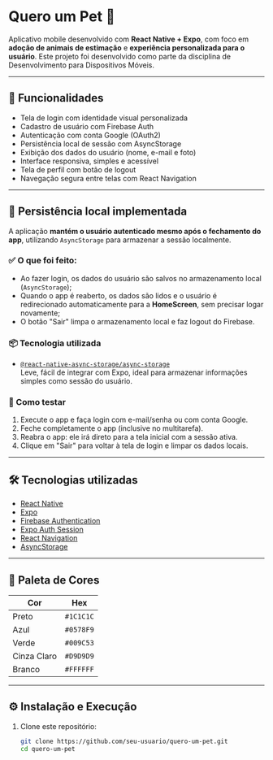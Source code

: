 # Quero um Pet 🐾

Aplicativo mobile desenvolvido com **React Native + Expo**, com foco em **adoção de animais de estimação** e **experiência personalizada para o usuário**. Este projeto foi desenvolvido como parte da disciplina de Desenvolvimento para Dispositivos Móveis.

---

## 📱 Funcionalidades

- Tela de login com identidade visual personalizada
- Cadastro de usuário com Firebase Auth
- Autenticação com conta Google (OAuth2)
- Persistência local de sessão com AsyncStorage
- Exibição dos dados do usuário (nome, e-mail e foto)
- Interface responsiva, simples e acessível
- Tela de perfil com botão de logout
- Navegação segura entre telas com React Navigation

---

## 💾 Persistência local implementada

A aplicação **mantém o usuário autenticado mesmo após o fechamento do app**, utilizando `AsyncStorage` para armazenar a sessão localmente.

### ✅ O que foi feito:
- Ao fazer login, os dados do usuário são salvos no armazenamento local (`AsyncStorage`);
- Quando o app é reaberto, os dados são lidos e o usuário é redirecionado automaticamente para a **HomeScreen**, sem precisar logar novamente;
- O botão "Sair" limpa o armazenamento local e faz logout do Firebase.

### 📦 Tecnologia utilizada

- [`@react-native-async-storage/async-storage`](https://github.com/react-native-async-storage/async-storage)  
  Leve, fácil de integrar com Expo, ideal para armazenar informações simples como sessão do usuário.

### 🧪 Como testar

1. Execute o app e faça login com e-mail/senha ou com conta Google.
2. Feche completamente o app (inclusive no multitarefa).
3. Reabra o app: ele irá direto para a tela inicial com a sessão ativa.
4. Clique em "Sair" para voltar à tela de login e limpar os dados locais.

---

## 🛠 Tecnologias utilizadas

- [React Native](https://reactnative.dev/)
- [Expo](https://expo.dev/)
- [Firebase Authentication](https://firebase.google.com/docs/auth)
- [Expo Auth Session](https://docs.expo.dev/versions/latest/sdk/auth-session/)
- [React Navigation](https://reactnavigation.org/)
- [AsyncStorage](https://github.com/react-native-async-storage/async-storage)

---

## 🎨 Paleta de Cores

| Cor        | Hex       |
|------------|-----------|
| Preto      | `#1C1C1C` |
| Azul       | `#0578F9` |
| Verde      | `#009C53` |
| Cinza Claro| `#D9D9D9` |
| Branco     | `#FFFFFF` |

---

## ⚙️ Instalação e Execução

1. Clone este repositório:
   ```bash
   git clone https://github.com/seu-usuario/quero-um-pet.git
   cd quero-um-pet